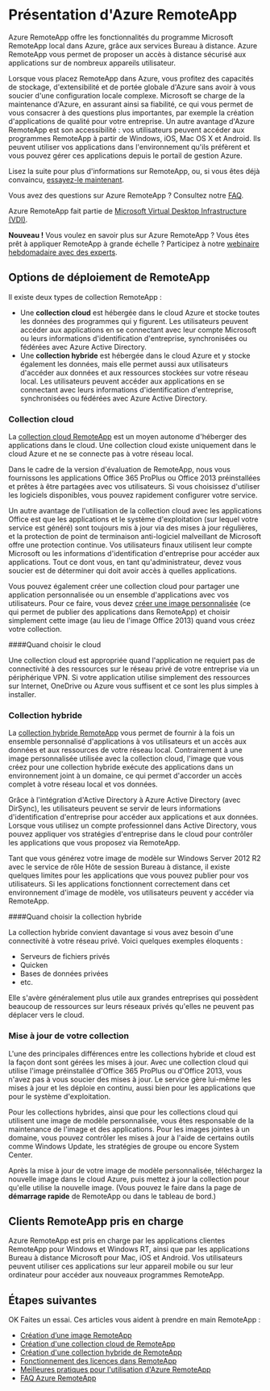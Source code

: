 <properties 
	pageTitle="Présentation de RemoteApp" 
	description="Découvrez Azure RemoteApp." 
	services="remoteapp" 
	documentationCenter="" 
	authors="lizap" 
	manager="mbaldwin" 
	editor=""/>

<tags 
	ms.service="remoteapp" 
	ms.workload="compute" 
	ms.tgt_pltfrm="na" 
	ms.devlang="na" 
	ms.topic="article" 
	ms.date="04/08/2015" 
	ms.author="elizapo"/>

# Présentation d'Azure RemoteApp

Azure RemoteApp offre les fonctionnalités du programme Microsoft RemoteApp local dans Azure, grâce aux services Bureau à distance. Azure RemoteApp vous permet de proposer un accès à distance sécurisé aux applications sur de nombreux appareils utilisateur.

Lorsque vous placez RemoteApp dans Azure, vous profitez des capacités de stockage, d'extensibilité et de portée globale d'Azure sans avoir à vous soucier d'une configuration locale complexe. Microsoft se charge de la maintenance d'Azure, en assurant ainsi sa fiabilité, ce qui vous permet de vous consacrer à des questions plus importantes, par exemple la création d'applications de qualité pour votre entreprise. Un autre avantage d'Azure RemoteApp est son accessibilité : vos utilisateurs peuvent accéder aux programmes RemoteApp à partir de Windows, iOS, Mac OS X et Android. Ils peuvent utiliser vos applications dans l'environnement qu'ils préfèrent et vous pouvez gérer ces applications depuis le portail de gestion Azure.

Lisez la suite pour plus d'informations sur RemoteApp, ou, si vous êtes déjà convaincu, [essayez-le maintenant](http://azure.microsoft.com/services/remoteapp/).

Vous avez des questions sur Azure RemoteApp ? Consultez notre [FAQ](remoteapp-faq.md).

Azure RemoteApp fait partie de [Microsoft Virtual Desktop Infrastructure (VDI)](http://www.microsoft.com/server-cloud/products/virtual-desktop-infrastructure/explore.aspx).

**Nouveau !** Vous voulez en savoir plus sur Azure RemoteApp ? Vous êtes prêt à appliquer RemoteApp à grande échelle ? Participez à notre [webinaire hebdomadaire avec des experts](https://azureinfo.microsoft.com/AzureRemoteAppAskTheExperts-Registration-Page.html?ls=Website).

## Options de déploiement de RemoteApp
Il existe deux types de collection RemoteApp :


- Une **collection cloud** est hébergée dans le cloud Azure et stocke toutes les données des programmes qui y figurent. Les utilisateurs peuvent accéder aux applications en se connectant avec leur compte Microsoft ou leurs informations d'identification d'entreprise, synchronisées ou fédérées avec Azure Active Directory.
- Une **collection hybride** est hébergée dans le cloud Azure et y stocke également les données, mais elle permet aussi aux utilisateurs d'accéder aux données et aux ressources stockées sur votre réseau local. Les utilisateurs peuvent accéder aux applications en se connectant avec leurs informations d'identification d'entreprise, synchronisées ou fédérées avec Azure Active Directory.

### Collection cloud

La [collection cloud RemoteApp](remoteapp-create-cloud-deployment.md) est un moyen autonome d'héberger des applications dans le cloud. Une collection cloud existe uniquement dans le cloud Azure et ne se connecte pas à votre réseau local.

Dans le cadre de la version d'évaluation de RemoteApp, nous vous fournissons les applications Office 365 ProPlus ou Office 2013 préinstallées et prêtes à être partagées avec vos utilisateurs. Si vous choisissez d'utiliser les logiciels disponibles, vous pouvez rapidement configurer votre service.

Un autre avantage de l'utilisation de la collection cloud avec les applications Office est que les applications et le système d'exploitation (sur lequel votre service est généré) sont toujours mis à jour via des mises à jour régulières, et la protection de point de terminaison anti-logiciel malveillant de Microsoft offre une protection continue. Vos utilisateurs finaux utilisent leur compte Microsoft ou les informations d'identification d'entreprise pour accéder aux applications. Tout ce dont vous, en tant qu'administrateur, devez vous soucier est de déterminer qui doit avoir accès à quelles applications.

Vous pouvez également créer une collection cloud pour partager une application personnalisée ou un ensemble d'applications avec vos utilisateurs. Pour ce faire, vous devez [créer une image personnalisée](remoteapp-imageoptions.md) (ce qui permet de publier des applications dans RemoteApp) et choisir simplement cette image (au lieu de l'image Office 2013) quand vous créez votre collection.

####Quand choisir le cloud

Une collection cloud est appropriée quand l'application ne requiert pas de connectivité à des ressources sur le réseau privé de votre entreprise via un périphérique VPN. Si votre application utilise simplement des ressources sur Internet, OneDrive ou Azure vous suffisent et ce sont les plus simples à installer.

### Collection hybride
La [collection hybride RemoteApp](remoteapp-create-hybrid-deployment.md) vous permet de fournir à la fois un ensemble personnalisé d'applications à vos utilisateurs et un accès aux données et aux ressources de votre réseau local. Contrairement à une image personnalisée utilisée avec la collection cloud, l'image que vous créez pour une collection hybride exécute des applications dans un environnement joint à un domaine, ce qui permet d'accorder un accès complet à votre réseau local et vos données.

Grâce à l'intégration d'Active Directory à Azure Active Directory (avec DirSync), les utilisateurs peuvent se servir de leurs informations d'identification d'entreprise pour accéder aux applications et aux données. Lorsque vous utilisez un compte professionnel dans Active Directory, vous pouvez appliquer vos stratégies d'entreprise dans le cloud pour contrôler les applications que vous proposez via RemoteApp.

Tant que vous générez votre image de modèle sur Windows Server 2012 R2 avec le service de rôle Hôte de session Bureau à distance, il existe quelques limites pour les applications que vous pouvez publier pour vos utilisateurs. Si les applications fonctionnent correctement dans cet environnement d'image de modèle, vos utilisateurs peuvent y accéder via RemoteApp.

####Quand choisir la collection hybride

La collection hybride convient davantage si vous avez besoin d'une connectivité à votre réseau privé. Voici quelques exemples éloquents :

- Serveurs de fichiers privés
- Quicken
- Bases de données privées
- etc.

Elle s'avère généralement plus utile aux grandes entreprises qui possèdent beaucoup de ressources sur leurs réseaux privés qu'elles ne peuvent pas déplacer vers le cloud.

### Mise à jour de votre collection
L'une des principales différences entre les collections hybride et cloud est la façon dont sont gérées les mises à jour. Avec une collection cloud qui utilise l'image préinstallée d'Office 365 ProPlus ou d'Office 2013, vous n'avez pas à vous soucier des mises à jour. Le service gère lui-même les mises à jour et les déploie en continu, aussi bien pour les applications que pour le système d'exploitation.

Pour les collections hybrides, ainsi que pour les collections cloud qui utilisent une image de modèle personnalisée, vous êtes responsable de la maintenance de l'image et des applications. Pour les images jointes à un domaine, vous pouvez contrôler les mises à jour à l'aide de certains outils comme Windows Update, les stratégies de groupe ou encore System Center.

Après la mise à jour de votre image de modèle personnalisée, téléchargez la nouvelle image dans le cloud Azure, puis mettez à jour la collection pour qu'elle utilise la nouvelle image. (Vous pouvez le faire dans la page de **démarrage rapide** de RemoteApp ou dans le tableau de bord.)

## Clients RemoteApp pris en charge
Azure RemoteApp est pris en charge par les applications clientes RemoteApp pour Windows et Windows RT, ainsi que par les applications Bureau à distance Microsoft pour Mac, iOS et Android. Vos utilisateurs peuvent utiliser ces applications sur leur appareil mobile ou sur leur ordinateur pour accéder aux nouveaux programmes RemoteApp.

## Étapes suivantes
OK Faites un essai. Ces articles vous aident à prendre en main RemoteApp :

- [Création d’une image RemoteApp](remoteapp-imageoptions.md)
- [Création d'une collection cloud de RemoteApp](remoteapp-create-cloud-deployment.md)
- [Création d'une collection hybride de RemoteApp](remoteapp-create-hybrid-deployment.md)
- [Fonctionnement des licences dans RemoteApp](remoteapp-licensing.md)
- [Meilleures pratiques pour l'utilisation d'Azure RemoteApp](remoteapp-bestpractices.md)
- [FAQ Azure RemoteApp](remoteapp-faq.md)

<!--HONumber=54-->